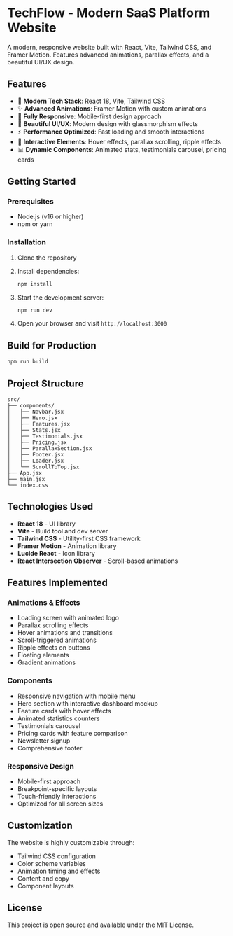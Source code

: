 # TechFlow - Modern SaaS Platform Website

A modern, responsive website built with React, Vite, Tailwind CSS, and Framer Motion. Features advanced animations, parallax effects, and a beautiful UI/UX design.

## Features

- 🚀 **Modern Tech Stack**: React 18, Vite, Tailwind CSS
- ✨ **Advanced Animations**: Framer Motion with custom animations
- 📱 **Fully Responsive**: Mobile-first design approach
- 🎨 **Beautiful UI/UX**: Modern design with glassmorphism effects
- ⚡ **Performance Optimized**: Fast loading and smooth interactions
- 🔄 **Interactive Elements**: Hover effects, parallax scrolling, ripple effects
- 📊 **Dynamic Components**: Animated stats, testimonials carousel, pricing cards

## Getting Started

### Prerequisites

- Node.js (v16 or higher)
- npm or yarn

### Installation

1. Clone the repository
2. Install dependencies:
   ```bash
   npm install
   ```

3. Start the development server:
   ```bash
   npm run dev
   ```

4. Open your browser and visit `http://localhost:3000`

## Build for Production

```bash
npm run build
```

## Project Structure

```
src/
├── components/
│   ├── Navbar.jsx
│   ├── Hero.jsx
│   ├── Features.jsx
│   ├── Stats.jsx
│   ├── Testimonials.jsx
│   ├── Pricing.jsx
│   ├── ParallaxSection.jsx
│   ├── Footer.jsx
│   ├── Loader.jsx
│   └── ScrollToTop.jsx
├── App.jsx
├── main.jsx
└── index.css
```

## Technologies Used

- **React 18** - UI library
- **Vite** - Build tool and dev server
- **Tailwind CSS** - Utility-first CSS framework
- **Framer Motion** - Animation library
- **Lucide React** - Icon library
- **React Intersection Observer** - Scroll-based animations

## Features Implemented

### Animations & Effects
- Loading screen with animated logo
- Parallax scrolling effects
- Hover animations and transitions
- Scroll-triggered animations
- Ripple effects on buttons
- Floating elements
- Gradient animations

### Components
- Responsive navigation with mobile menu
- Hero section with interactive dashboard mockup
- Feature cards with hover effects
- Animated statistics counters
- Testimonials carousel
- Pricing cards with feature comparison
- Newsletter signup
- Comprehensive footer

### Responsive Design
- Mobile-first approach
- Breakpoint-specific layouts
- Touch-friendly interactions
- Optimized for all screen sizes

## Customization

The website is highly customizable through:
- Tailwind CSS configuration
- Color scheme variables
- Animation timing and effects
- Content and copy
- Component layouts

## License

This project is open source and available under the MIT License.